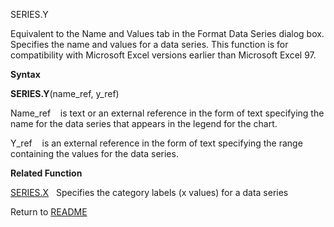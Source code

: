 SERIES.Y

Equivalent to the Name and Values tab in the Format Data Series dialog
box. Specifies the name and values for a data series. This function is
for compatibility with Microsoft Excel versions earlier than Microsoft
Excel 97.

**Syntax**

**SERIES.Y**(name\_ref, y\_ref)

Name\_ref&nbsp;&nbsp;&nbsp;&nbsp;is text or an external reference in the
form of text specifying the name for the data series that appears in the
legend for the chart.

Y\_ref&nbsp;&nbsp;&nbsp;&nbsp;is an external reference in the form of
text specifying the range containing the values for the data series.

**Related Function**

[SERIES.X](SERIES.X.md)&nbsp;&nbsp;&nbsp;Specifies the category labels (x values) for a
data series



Return to [README](README.md)

